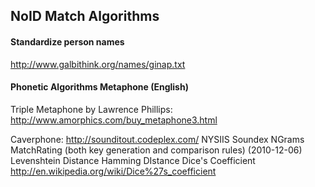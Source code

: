 ## NoID Match Algorithms

#### Standardize person names
http://www.galbithink.org/names/ginap.txt

#### Phonetic Algorithms Metaphone (English) 

Triple Metaphone by Lawrence Phillips: http://www.amorphics.com/buy_metaphone3.html

Caverphone: http://sounditout.codeplex.com/ 
NYSIIS
Soundex
NGrams
MatchRating (both key generation and comparison rules) (2010-12-06)
Levenshtein Distance
Hamming DIstance
Dice's Coefficient http://en.wikipedia.org/wiki/Dice%27s_coefficient

